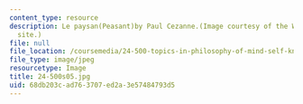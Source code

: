 ```yaml
---
content_type: resource
description: Le paysan(Peasant)by Paul Cezanne.(Image courtesy of the WebMuseum Web
  site.)
file: null
file_location: /coursemedia/24-500-topics-in-philosophy-of-mind-self-knowledge-spring-2005/68db203cad763707ed2a3e57484793d5_24-500s05.jpg
file_type: image/jpeg
resourcetype: Image
title: 24-500s05.jpg
uid: 68db203c-ad76-3707-ed2a-3e57484793d5
---
```

